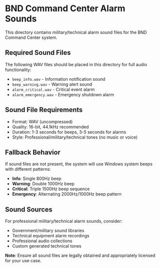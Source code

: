 # BND Command Center Alarm Sounds

This directory contains military/technical alarm sound files for the BND Command Center system.

## Required Sound Files

The following WAV files should be placed in this directory for full audio functionality:

- `beep_info.wav` - Information notification sound
- `beep_warning.wav` - Warning alert sound  
- `alarm_critical.wav` - Critical event alarm
- `alarm_emergency.wav` - Emergency shutdown alarm

## Sound File Requirements

- Format: WAV (uncompressed)
- Quality: 16-bit, 44.1kHz recommended
- Duration: 1-3 seconds for beeps, 3-5 seconds for alarms
- Style: Professional/military/technical tones (no music or voice)

## Fallback Behavior

If sound files are not present, the system will use Windows system beeps with different patterns:

- **Info**: Single 800Hz beep
- **Warning**: Double 1000Hz beep
- **Critical**: Triple 1500Hz beep sequence
- **Emergency**: Alternating 2000Hz/1000Hz beep pattern

## Sound Sources

For professional military/technical alarm sounds, consider:
- Government/military sound libraries
- Technical equipment alarm recordings
- Professional audio collections
- Custom generated technical tones

**Note**: Ensure all sound files are legally obtained and appropriately licensed for your use case.